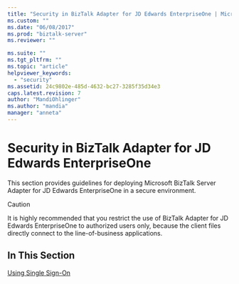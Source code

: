 ```yaml
---
title: "Security in BizTalk Adapter for JD Edwards EnterpriseOne | Microsoft Docs"
ms.custom: ""
ms.date: "06/08/2017"
ms.prod: "biztalk-server"
ms.reviewer: ""

ms.suite: ""
ms.tgt_pltfrm: ""
ms.topic: "article"
helpviewer_keywords: 
  - "security"
ms.assetid: 24c9802e-485d-4632-bc27-3285f35d34e3
caps.latest.revision: 7
author: "MandiOhlinger"
ms.author: "mandia"
manager: "anneta"
---
```

# Security in BizTalk Adapter for JD Edwards EnterpriseOne
This section provides guidelines for deploying Microsoft BizTalk Server Adapter for JD Edwards EnterpriseOne in a secure environment.  
  
> [!CAUTION]
>  It is highly recommended that you restrict the use of BizTalk Adapter for JD Edwards EnterpriseOne to authorized users only, because the client files directly connect to the line-of-business applications.  
  
## In This Section  
 [Using Single Sign-On](../core/using-single-sign-on1.md)